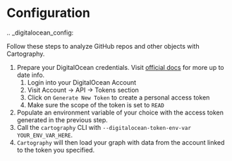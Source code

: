 # Configuration

.. _digitalocean_config:

Follow these steps to analyze GitHub repos and other objects with Cartography.

1. Prepare your DigitalOcean credentials. Visit [official docs](https://cloud.digitalocean.com/account/api/tokens) for
more up to date info.
    1. Login into your DigitalOcean Account
    1. Visit Account -> API -> Tokens section
    1. Click on `Generate New Token` to create a personal access token
    1. Make sure the scope of the token is set to `READ`
1. Populate an environment variable of your choice with the access token generated in the previous step.
1. Call the `cartography` CLI with `--digitalocean-token-env-var YOUR_ENV_VAR_HERE`.
1. `Cartography` will then load your graph with data from the account linked to the token you specified.

